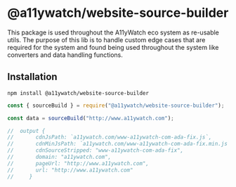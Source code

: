 # @a11ywatch/website-source-builder

This package is used throughout the A11yWatch eco system as re-usable utils.
The purpose of this lib is to handle custom edge cases that are required for the system and found being used throughout the system like converters and data handling functions.

## Installation

`npm install @a11ywatch/website-source-builder`

```typescript
const { sourceBuild } = require("@a11ywatch/website-source-builder");

const data = sourceBuild("http://www.a11ywatch.com");

//  output {
//       cdnJsPath: `a11ywatch.com/www-a11ywatch-com-ada-fix.js`,
//       cdnMinJsPath: `a11ywatch.com/www-a11ywatch-com-ada-fix.min.js`,
//       cdnSourceStripped: "www-a11ywatch-com-ada-fix",
//       domain: "a11ywatch.com",
//       pageUrl: "http://www.a11ywatch.com",
//       url: "http://www.a11ywatch.com"
//     }
```
